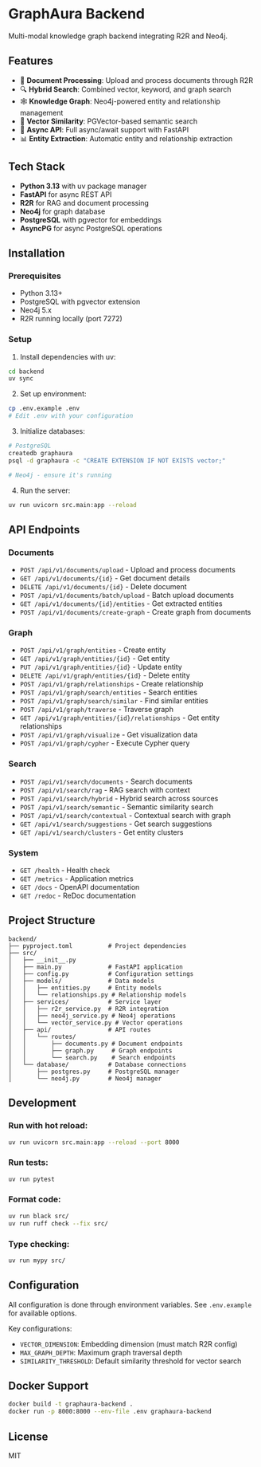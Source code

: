 # GraphAura Backend

Multi-modal knowledge graph backend integrating R2R and Neo4j.

## Features

- 📄 **Document Processing**: Upload and process documents through R2R
- 🔍 **Hybrid Search**: Combined vector, keyword, and graph search
- 🕸️ **Knowledge Graph**: Neo4j-powered entity and relationship management
- 🎯 **Vector Similarity**: PGVector-based semantic search
- 🚀 **Async API**: Full async/await support with FastAPI
- 📊 **Entity Extraction**: Automatic entity and relationship extraction

## Tech Stack

- **Python 3.13** with uv package manager
- **FastAPI** for async REST API
- **R2R** for RAG and document processing
- **Neo4j** for graph database
- **PostgreSQL** with pgvector for embeddings
- **AsyncPG** for async PostgreSQL operations

## Installation

### Prerequisites

- Python 3.13+
- PostgreSQL with pgvector extension
- Neo4j 5.x
- R2R running locally (port 7272)

### Setup

1. Install dependencies with uv:
```bash
cd backend
uv sync
```

2. Set up environment:
```bash
cp .env.example .env
# Edit .env with your configuration
```

3. Initialize databases:
```bash
# PostgreSQL
createdb graphaura
psql -d graphaura -c "CREATE EXTENSION IF NOT EXISTS vector;"

# Neo4j - ensure it's running
```

4. Run the server:
```bash
uv run uvicorn src.main:app --reload
```

## API Endpoints

### Documents
- `POST /api/v1/documents/upload` - Upload and process documents
- `GET /api/v1/documents/{id}` - Get document details
- `DELETE /api/v1/documents/{id}` - Delete document
- `POST /api/v1/documents/batch/upload` - Batch upload documents
- `GET /api/v1/documents/{id}/entities` - Get extracted entities
- `POST /api/v1/documents/create-graph` - Create graph from documents

### Graph
- `POST /api/v1/graph/entities` - Create entity
- `GET /api/v1/graph/entities/{id}` - Get entity
- `PUT /api/v1/graph/entities/{id}` - Update entity
- `DELETE /api/v1/graph/entities/{id}` - Delete entity
- `POST /api/v1/graph/relationships` - Create relationship
- `POST /api/v1/graph/search/entities` - Search entities
- `POST /api/v1/graph/search/similar` - Find similar entities
- `POST /api/v1/graph/traverse` - Traverse graph
- `GET /api/v1/graph/entities/{id}/relationships` - Get entity relationships
- `POST /api/v1/graph/visualize` - Get visualization data
- `POST /api/v1/graph/cypher` - Execute Cypher query

### Search
- `POST /api/v1/search/documents` - Search documents
- `POST /api/v1/search/rag` - RAG search with context
- `POST /api/v1/search/hybrid` - Hybrid search across sources
- `POST /api/v1/search/semantic` - Semantic similarity search
- `POST /api/v1/search/contextual` - Contextual search with graph
- `GET /api/v1/search/suggestions` - Get search suggestions
- `GET /api/v1/search/clusters` - Get entity clusters

### System
- `GET /health` - Health check
- `GET /metrics` - Application metrics
- `GET /docs` - OpenAPI documentation
- `GET /redoc` - ReDoc documentation

## Project Structure

```
backend/
├── pyproject.toml          # Project dependencies
├── src/
│   ├── __init__.py
│   ├── main.py             # FastAPI application
│   ├── config.py           # Configuration settings
│   ├── models/             # Data models
│   │   ├── entities.py     # Entity models
│   │   └── relationships.py # Relationship models
│   ├── services/           # Service layer
│   │   ├── r2r_service.py  # R2R integration
│   │   ├── neo4j_service.py # Neo4j operations
│   │   └── vector_service.py # Vector operations
│   ├── api/                # API routes
│   │   └── routes/
│   │       ├── documents.py # Document endpoints
│   │       ├── graph.py     # Graph endpoints
│   │       └── search.py    # Search endpoints
│   └── database/           # Database connections
│       ├── postgres.py     # PostgreSQL manager
│       └── neo4j.py        # Neo4j manager
```

## Development

### Run with hot reload:
```bash
uv run uvicorn src.main:app --reload --port 8000
```

### Run tests:
```bash
uv run pytest
```

### Format code:
```bash
uv run black src/
uv run ruff check --fix src/
```

### Type checking:
```bash
uv run mypy src/
```

## Configuration

All configuration is done through environment variables. See `.env.example` for available options.

Key configurations:
- `VECTOR_DIMENSION`: Embedding dimension (must match R2R config)
- `MAX_GRAPH_DEPTH`: Maximum graph traversal depth
- `SIMILARITY_THRESHOLD`: Default similarity threshold for vector search

## Docker Support

```bash
docker build -t graphaura-backend .
docker run -p 8000:8000 --env-file .env graphaura-backend
```

## License

MIT